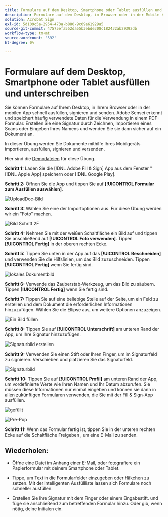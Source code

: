 ```yaml
---
title: Formulare auf dem Desktop, Smartphone oder Tablet ausfüllen und unterschreiben
description: Formulare auf dem Desktop, im Browser oder in der Mobile App ausfüllen, unterzeichnen und direkt abschicken
solution: Acrobat Sign
exl-id: 5d109c5a-2954-473a-b880-9c09a61929a5
source-git-commit: 47575efa552da55b3ebde308c182432ab29392db
workflow-type: tm+mt
source-wordcount: '392'
ht-degree: 0%

---
```


# Formulare auf dem Desktop, Smartphone oder Tablet ausfüllen und unterschreiben

Sie können Formulare auf Ihrem Desktop, in Ihrem Browser oder in der mobilen App schnell ausfüllen, signieren und senden. Adobe Sensei erkennt und speichert häufig verwendete Daten für die Verwendung in einem PDF-Formular. Erstellen Sie eine Signatur durch Zeichnen, Importieren eines Scans oder Eingeben Ihres Namens und wenden Sie sie dann sicher auf ein Dokument an.

In dieser Übung werden Sie Dokumente mithilfe Ihres Mobilgeräts importieren, ausfüllen, signieren und versenden.

Hier sind die [Demodateien](assets/03_FillSignScan.zip) für diese Übung.

**Schritt 1:** Laden Sie die [!DNL Adobe Fill & Sign] App aus dem Fenster &quot; [!DNL Apple App] speichern oder [!DNL Google Play].

**Schritt 2:** Öffnen Sie die App und tippen Sie auf **[!UICONTROL Formular zum Ausfüllen auswählen]**.

![UploadDoc-Bild](assets/mobilescan.jpg)

**Schritt 3:** Wählen Sie eine der Importoptionen aus. Für diese Übung werden wir ein &quot;Foto&quot; machen.

![Bild Schritt 2F](assets/Step2F.jpg)

**Schritt 4:** Nehmen Sie mit der weißen Schaltfläche ein Bild auf und tippen Sie anschließend auf **[!UICONTROL Foto verwenden]**. Tippen **[!UICONTROL Fertig]** in der oberen rechten Ecke.

**Schritt 5:** Tippen Sie unten in der App auf das **[!UICONTROL Beschneiden]** und verwenden Sie die Hilfslinien, um das Bild zuzuschneiden. Tippen **[!UICONTROL Fertig]** wenn Sie fertig sind.

![lokales Dokumentbild](assets/localdoc.jpg)

**Schritt 6:** Verwende das Zauberstab-Werkzeug, um das Bild zu säubern. Tippen **[!UICONTROL Fertig]** wenn Sie fertig sind.

**Schritt 7:** Tippen Sie auf eine beliebige Stelle auf der Seite, um ein Feld zu erstellen und dem Dokument die erforderlichen Informationen hinzuzufügen. Wählen Sie die Ellipse aus, um weitere Optionen anzuzeigen.

![Ein Bild füllen](assets/fill.jpg)


**Schritt 8:** Tippen Sie auf **[!UICONTROL Unterschrift]** am unteren Rand der App, um Ihre Signatur hinzuzufügen.

![Signaturbild erstellen](assets/createsign.jpg)

**Schritt 9:** Verwenden Sie einen Stift oder Ihren Finger, um im Signaturfeld zu signieren. Verschieben und platzieren Sie das Signaturfeld.

![Signaturbild](assets/sign.jpg)

**Schritt 10:** Tippen Sie auf **[!UICONTROL Profil]** am unteren Rand der App, um vordefinierte Werte wie Ihren Namen und Ihr Datum abzurufen. Sie müssen diese Informationen nur einmal eingeben und können sie dann in allen zukünftigen Formularen verwenden, die Sie mit der Fill &amp; Sign-App ausfüllen.

![gefüllt](assets/filled.jpg)

![Pre-Pop](assets/prepop.jpg)

**Schritt 11:** Wenn das Formular fertig ist, tippen Sie in der unteren rechten Ecke auf die Schaltfläche Freigeben , um eine E-Mail zu senden.

## Wiederholen:

* Öffne eine Datei im Anhang einer E-Mail, oder fotografiere ein Papierformular mit deinem Smartphone oder Tablet.

* Tippe, um Text in die Formularfelder einzugeben oder Häkchen zu setzen. Mit der intelligenten Ausfüllliste lassen sich Formulare noch schneller ausfüllen.

* Erstellen Sie Ihre Signatur mit dem Finger oder einem Eingabestift. und füge sie anschließend zum betreffenden Formular hinzu. Oder gib, wenn nötig, deine Initialen ein.
